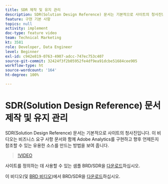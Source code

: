 ```yaml
---
title: SDR 제작 및 유지 관리
description: SDR(Solution Design Reference) 문서는 기본적으로 사이트의 청사진입니다. 이 비디오는 비즈니스 요구 사항 문서와 함께 Adobe Analytics를 구현하고 향후 언제든지 참조할 수 있는 유용한 소스를 만드는 방법을 보여 줍니다.
feature: 구현 기본 사항
topics: null
activity: implement
doc-type: feature video
team: Technical Marketing
kt: 3581
role: Developer, Data Engineer
level: Beginner
exl-id: c942e819-0763-4907-adcc-747ec753c407
source-git-commit: 32424f3f2b05952fe4df9ea91dcbe51684cee905
workflow-type: ht
source-wordcount: '164'
ht-degree: 100%

---
```


# SDR(Solution Design Reference) 문서 제작 및 유지 관리

SDR(Solution Design Reference) 문서는 기본적으로 사이트의 청사진입니다. 이 비디오는 비즈니스 요구 사항 문서와 함께 Adobe Analytics를 구현하고 향후 언제든지 참조할 수 있는 유용한 소스를 만드는 방법을 보여 줍니다.

>[!VIDEO](https://video.tv.adobe.com/v/28754/?quality=12)

사이트를 정의하는 데 사용할 수 있는 샘플 BRD/SDR을 [다운로드](https://analytics.enablementadobe.com/files/brd-sdr-sample-template.xlsx)하십시오.

이 비디오(및 [BRD 비디오](creating-a-business-requirements-document.md))에서 BRD/SDR을 [다운로드](https://analytics.enablementadobe.com/files/geometrixx-clothiers-brd-sdr.xlsx)하십시오.
